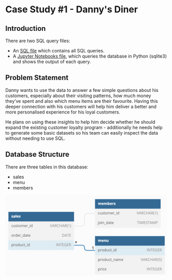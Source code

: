 # Case Study #1 - Danny's Diner
## Introduction
There are two SQL query files:
- An [SQL file](database_queries.sql) which contains all SQL queries.
- A [Jupyter Notebooks file](database_queries.ipynb), which queries the database in Python (sqlite3) and shows the output of each query.
## Problem Statement
Danny wants to use the data to answer a few simple questions about his customers, especially about their visiting patterns, how much money they’ve spent and also which menu items are their favourite. Having this deeper connection with his customers will help him deliver a better and more personalised experience for his loyal customers.

He plans on using these insights to help him decide whether he should expand the existing customer loyalty program - additionally he needs help to generate some basic datasets so his team can easily inspect the data without needing to use SQL.
## Database Structure
There are three tables in this database:
- sales
- menu
- members

![Entity Relationship Diagram](/CS1_dannys_diner/images/dd_database_structure.png)
